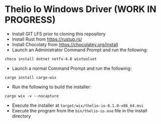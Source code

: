 # Thelio Io Windows Driver (WORK IN PROGRESS)

- Install GIT LFS prior to cloning this repository
- Install Rust from https://rustup.rs/
- Install Chocolaty from https://chocolatey.org/install
- Launch an Administrator Command Prompt and run the following:
```
choco install dotnet netfx-4.8 wixtoolset
```
- Launch a normal Command Prompt and run the following:
```
cargo install cargo-wix
```
- Run the following to build the installer:
```
cargo wix -v --nocapture
```
- Execute the installer at `target/wix/thelio-io-0.1.0-x86_64.msi`
- Execute the program from the `bin/thelio-io.exe` file in the install directory
